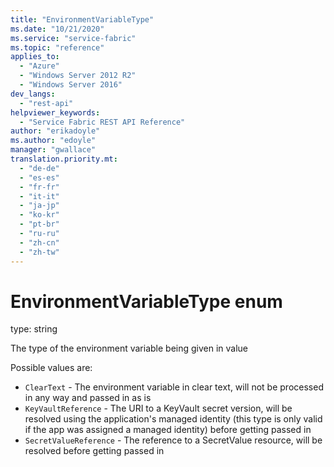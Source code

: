 ```yaml
---
title: "EnvironmentVariableType"
ms.date: "10/21/2020"
ms.service: "service-fabric"
ms.topic: "reference"
applies_to: 
  - "Azure"
  - "Windows Server 2012 R2"
  - "Windows Server 2016"
dev_langs: 
  - "rest-api"
helpviewer_keywords: 
  - "Service Fabric REST API Reference"
author: "erikadoyle"
ms.author: "edoyle"
manager: "gwallace"
translation.priority.mt: 
  - "de-de"
  - "es-es"
  - "fr-fr"
  - "it-it"
  - "ja-jp"
  - "ko-kr"
  - "pt-br"
  - "ru-ru"
  - "zh-cn"
  - "zh-tw"
---
```

# EnvironmentVariableType enum

type: string

The type of the environment variable being given in value

Possible values are: 

  - `ClearText` - The environment variable in clear text, will not be processed in any way and passed in as is
  - `KeyVaultReference` - The URI to a KeyVault secret version, will be resolved using the application's managed identity (this type is only valid if the app was assigned a managed identity) before getting passed in
  - `SecretValueReference` - The reference to a SecretValue resource, will be resolved before getting passed in

